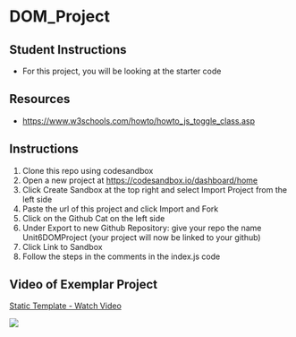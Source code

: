 # DOM_Project


## Student Instructions

* For this project, you will be looking at the starter code 

## Resources 
* https://www.w3schools.com/howto/howto_js_toggle_class.asp



## Instructions

1. Clone this repo using codesandbox
2. Open a new project at https://codesandbox.io/dashboard/home 
3. Click Create Sandbox at the top right and select Import Project from the left side
4. Paste the url of this project and click Import and Fork
5. Click on the Github Cat on the left side 
6. Under Export to new Github Repository: give your repo the name Unit6DOMProject (your project will now be linked to your github)
7. Click Link to Sandbox
8. Follow the steps in the comments in the index.js code 


## Video of Exemplar Project

<a href="https://www.loom.com/share/8e949291f1fe443fbeb95d434cd8c6af">
    <p>Static Template - Watch Video</p>
    <img style="max-width:300px;" src="https://cdn.loom.com/sessions/thumbnails/public/8e949291f1fe443fbeb95d434cd8c6af-with-play.gif">
  </a>

